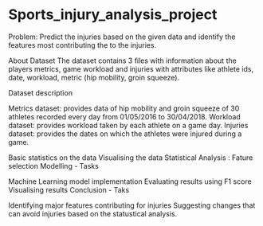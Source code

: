 # Sports_injury_analysis_project
Problem: Predict the injuries based on the given data and identify the features most contributing the to the injuries.

About Dataset The dataset contains 3 files with information about the players metrics, game workload and injuries with attributes like athlete ids, date, workload, metric (hip mobility, groin squeeze).

Dataset description

Metrics dataset: provides data of hip mobility and groin squeeze of 30 athletes recorded every day from 01/05/2016 to 30/04/2018.
Workload dataset: provides workload taken by each athlete on a game day.
Injuries dataset: provides the dates on which the athletes were injured during a game.

Basic statistics on the data
Visualising the data
Statistical Analysis : Fature selection
Modelling - Tasks

Machine Learning model implementation
Evaluating results using F1 score
Visualising results
Conclusion - Taks

Identifying major features contributing for injuries
Suggesting changes that can avoid injuries based on the statustical analysis.
